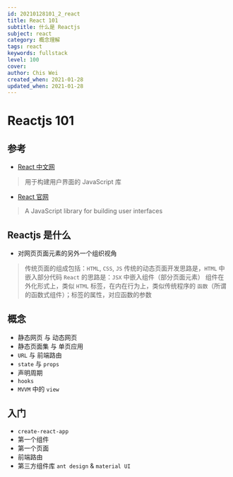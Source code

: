 ```yaml
---
id: 20210128101_2_react
title: React 101
subtitle: 什么是 Reactjs
subject: react
category: 概念理解
tags: react
keywords: fullstack
level: 100
cover: 
author: Chis Wei
created_when: 2021-01-28
updated_when: 2021-01-28
---
```


# Reactjs 101

## 参考

- [React 中文网](https://react.docschina.org/)

> 用于构建用户界面的 JavaScript 库

- [React 官网](https://reactjs.org/)

> A JavaScript library for building user interfaces

## Reactjs 是什么

- 对网页页面元素的另外一个组织视角

> 传统页面的组成包括：`HTML`, `CSS`, `JS`
> 传统的动态页面开发思路是，`HTML` 中嵌入部分代码
> `React` 的思路是：`JSX` 中嵌入组件（部分页面元素） 
> 组件在外化形式上，类似 `HTML` 标签，在内在行为上，类似传统程序的 `函数`（所谓的函数式组件）；标签的属性，对应函数的参数

## 概念

- 静态网页 与 动态网页
- 静态页面集 与 单页应用
- `URL` 与 前端路由
- `state` 与 `props`
- 声明周期
- `hooks`
- `MVVM` 中的 `view`

## 入门

- `create-react-app`
- 第一个组件
- 第一个页面
- 前端路由
- 第三方组件库 `ant design` & `material UI`
